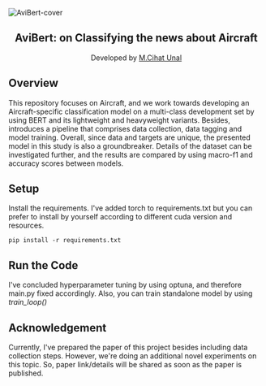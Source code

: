 ![AviBert-cover](https://www.aeroturk.info/wp-content/uploads/2019/11/Aircraft-Systems.jpg)
<h2 align="center">AviBert: on Classifying the news about Aircraft</h2>
<p align="center">
  Developed by <a href="https://github.com/ByUnal"> M.Cihat Unal </a> 
</p>

## Overview

This repository focuses on Aircraft, and we work towards developing an Aircraft-specific classification model on a multi-class development set by using BERT and its lightweight and heavyweight variants. Besides, introduces a pipeline that comprises data collection, data tagging and model training. 
Overall, since data and targets are unique, the presented model in this study is also a groundbreaker. Details of the dataset can be investigated further, and the results are compared by using macro-f1 and accuracy scores between models.


## Setup
Install the requirements. I've added torch to requirements.txt but you can prefer to install by yourself according to different cuda version and resources.
```commandline
pip install -r requirements.txt
```

## Run the Code
I've concluded hyperparameter tuning by using optuna, and therefore main.py fixed accordingly. Also, you can train standalone model by using *train_loop()*

## Acknowledgement
Currently, I've prepared the paper of this project besides including data collection steps. However, we're doing an additional novel experiments on this topic.
So, paper link/details will be shared as soon as the paper is published. 
